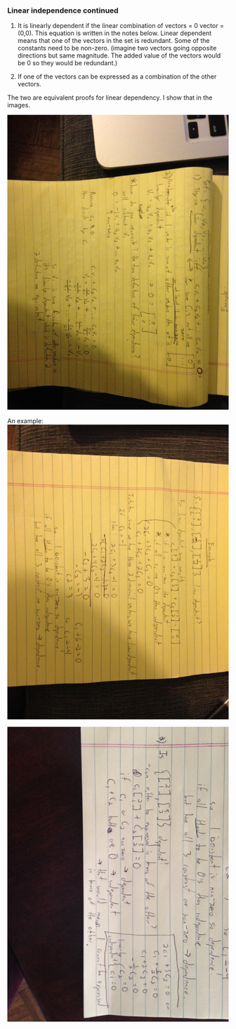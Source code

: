 ### Linear independence continued

1. It is linearly dependent if the linear combination of vectors = 0 vector = (0,0). This equation is written in the notes below. Linear dependent means that one of the vectors in the set is redundant. Some of the constants need to be non-zero. (imagine two vectors going opposite directions but same magnitude. The added value of the vectors would be 0 so they would be redundant.)

2. If one of the vectors can be expressed as a combination of the other vectors.

The two are equivalent proofs for linear dependency. I show that in the images.

![lesson_11_1](lesson_11_1.jpeg)

An example:
![lesson_11_2](lesson_11_2.jpeg)

![lesson_11_3](lesson_11_3.jpeg)
